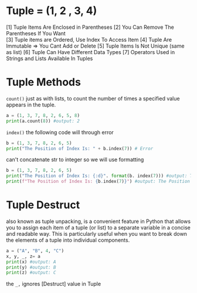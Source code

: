 # Tuple = (1, 2 , 3, 4)
[1] Tuple Items Are Enclosed in Parentheses
[2] You Can Remove The Parentheses If You Want  
[3] Tuple items are Ordered, Use Index To Access Item
[4] Tuple Are Immutable => You Cant Add or Delete
[5] Tuple Items Is Not Unique (same as list)
[6] Tuple Can Have Different Data Types
[7] Operators Used in Strings and Lists Available In Tuples
# Tuple Methods
`count()` just as with lists, to count the number of times a specified value appears in the tuple.
```py 
a = (1, 3, 7, 8, 2, 6, 5, 8)
print(a.count(8)) #output: 2
```
`index()` the following code will through error
```py 
b = (1, 3, 7, 8, 2, 6, 5)
print("The Position of Index Is: " + b.index(7)) # Error
```
can't concatenate str to integer so we will use formatting
```py 
b = (1, 3, 7, 8, 2, 6, 5)
print("The Position of Index Is: {:d}". format(b. index(7))) #output: The Position of Index Is: 2
print(f"The Position of Index Is: {b.index(7)}") #output: The Position of Index Is: 2
```
# Tuple Destruct
also known as tuple unpacking, is a convenient feature in Python that allows
you to assign each item of a tuple (or list) to a separate variable in a concise
and readable way. This is particularly useful when you want to break down the elements
of a tuple into individual components.
```py 
a = ("А", "В", 4, "C")
x, y, _, z= a
print(x) #output: А
print(y) #output: В
print(z) #output: C
```
the `_,` ignores [Destruct] value in Tuple